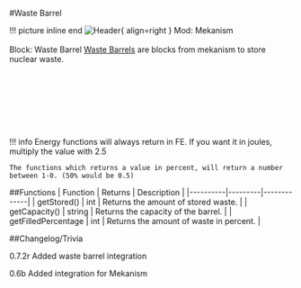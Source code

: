 #Waste Barrel

!!! picture inline end
    ![Header](https://srendi.de/wp-content/uploads/2021/10/mekanism_thermal_evaporation_valve.png){ align=right }
    Mod: Mekanism <br><br/>
    Block: Waste Barrel
[Waste Barrels](https://wiki.aidancbrady.com/wiki/Radioactive_Waste_Barrel) are blocks from mekanism to store nuclear waste.

<br><br/>
<br><br/>
<br><br/>

!!! info
    Energy functions will always return in FE. If you want it in joules, multiply the value with 2.5

    The functions which returns a value in percent, will return a number between 1-0. (50% would be 0.5)

##Functions
| Function | Returns | Description |
|----------|---------|-------------|
| getStored() | int | Returns the amount of stored waste. |
| getCapacity() | string | Returns the capacity of the barrel. |
| getFilledPercentage | int | Returns the amount of waste in percent. |

##Changelog/Trivia

0.7.2r
Added waste barrel integration

0.6b
Added integration for Mekanism
